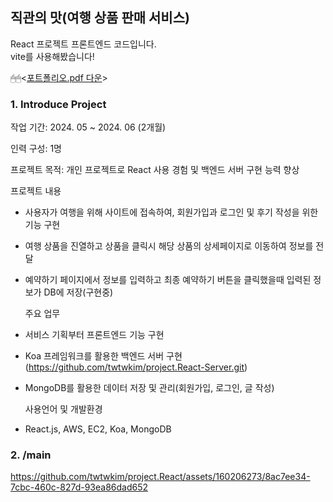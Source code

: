 ## 직관의 맛(여행 상품 판매 서비스)

React 프로젝트 프론트엔드 코드입니다.  
vite를 사용해봤습니다!

🖱🖱<[포트폴리오.pdf 다운](https://github.com/user-attachments/files/15910524/default.pdf)>

### 1. Introduce Project

작업 기간: 2024. 05 ~ 2024. 06 (2개월)

인력 구성: 1명

프로젝트 목적: 개인 프로젝트로 React 사용 경험 및 백엔드 서버 구현 능력 향상

프로젝트 내용
- 사용자가 여행을 위해 사이트에 접속하여, 회원가입과 로그인 및 후기 작성을 위한 기능 구현
- 여행 상품을 진열하고 상품을 클릭시 해당 상품의 상세페이지로 이동하여 정보를 전달
- 예약하기 페이지에서 정보를 입력하고 최종 예약하기 버튼을 클릭했을때 입력된 정보가 DB에 저장(구현중)

  주요 업무
- 서비스 기획부터 프론트엔드 기능 구현
- Koa 프레임워크를 활용한 백엔드 서버 구현(https://github.com/twtwkim/project.React-Server.git)
- MongoDB를 활용한 데이터 저장 및 관리(회원가입, 로그인, 글 작성)
  
  사용언어 및 개발환경
- React.js, AWS, EC2, Koa, MongoDB

### 2. /main
https://github.com/twtwkim/project.React/assets/160206273/8ac7ee34-7cbc-460c-827d-93ea86dad652
